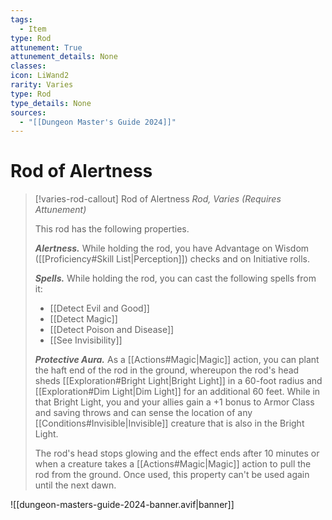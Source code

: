 ```yaml
---
tags:
  - Item
type: Rod
attunement: True
attunement_details: None
classes:
icon: LiWand2
rarity: Varies
type: Rod
type_details: None
sources: 
  - "[[Dungeon Master's Guide 2024]]"
---
```

# Rod of Alertness
>[!varies-rod-callout] Rod of Alertness
>_Rod, Varies (Requires Attunement)_
>
>This rod has the following properties.
>
>**_Alertness._** While holding the rod, you have Advantage on Wisdom ([[Proficiency#Skill List\|Perception]]) checks and on Initiative rolls.
>
>**_Spells._** While holding the rod, you can cast the following spells from it:
>
>- [[Detect Evil and Good]]
>- [[Detect Magic]]
>- [[Detect Poison and Disease]]
>- [[See Invisibility]]
>
>**_Protective Aura._** As a [[Actions#Magic\|Magic]] action, you can plant the haft end of the rod in the ground, whereupon the rod's head sheds [[Exploration#Bright Light\|Bright Light]] in a 60-foot radius and [[Exploration#Dim Light\|Dim Light]] for an additional 60 feet. While in that Bright Light, you and your allies gain a +1 bonus to Armor Class and saving throws and can sense the location of any [[Conditions#Invisible\|Invisible]] creature that is also in the Bright Light.
>
>The rod's head stops glowing and the effect ends after 10 minutes or when a creature takes a [[Actions#Magic\|Magic]] action to pull the rod from the ground. Once used, this property can't be used again until the next dawn.
>


![[dungeon-masters-guide-2024-banner.avif|banner]]